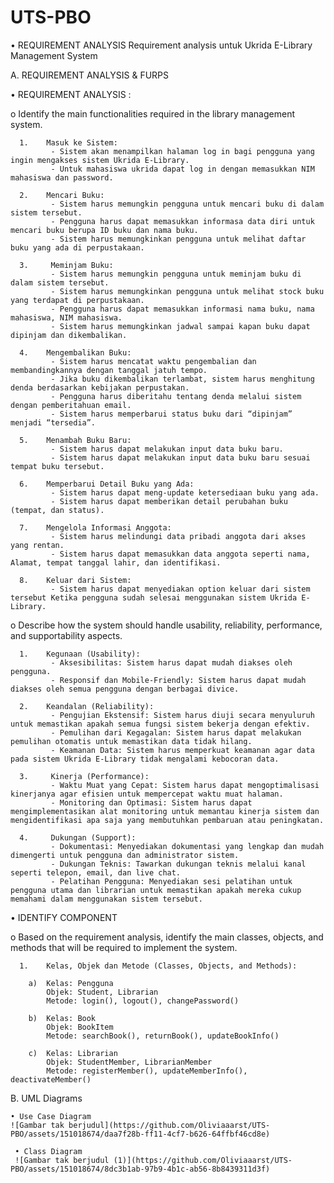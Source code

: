 # UTS-PBO

•	REQUIREMENT ANALYSIS
Requirement analysis untuk Ukrida E-Library Management System

A.	REQUIREMENT ANALYSIS & FURPS
  
  •	REQUIREMENT ANALYSIS :

  o	Identify the main functionalities required in the library management system.

      1.	Masuk ke Sistem:
             - Sistem akan menampilkan halaman log in bagi pengguna yang ingin mengakses sistem Ukrida E-Library.
             - Untuk mahasiswa ukrida dapat log in dengan memasukkan NIM mahasiswa dan password.

      2.	Mencari Buku:
             - Sistem harus memungkin pengguna untuk mencari buku di dalam sistem tersebut.
             - Pengguna harus dapat memasukkan informasa data diri untuk mencari buku berupa ID buku dan nama buku.
             - Sistem harus memungkinkan pengguna untuk melihat daftar buku yang ada di perpustakaan.

      3.	 Meminjam Buku:
             - Sistem harus memungkin pengguna untuk meminjam buku di dalam sistem tersebut.
             - Sistem harus memungkinkan pengguna untuk melihat stock buku yang terdapat di perpustakaan.
             - Pengguna harus dapat memasukkan informasi nama buku, nama mahasiswa, NIM mahasiswa.
             - Sistem harus memungkinkan jadwal sampai kapan buku dapat dipinjam dan dikembalikan.

      4.	Mengembalikan Buku:
             - Sistem harus mencatat waktu pengembalian dan membandingkannya dengan tanggal jatuh tempo.
             - Jika buku dikembalikan terlambat, sistem harus menghitung denda berdasarkan kebijakan perpustakan.
             - Pengguna harus diberitahu tentang denda melalui sistem dengan pemberitahuan email.
             - Sistem harus memperbarui status buku dari “dipinjam” menjadi “tersedia”.

      5.	Menambah Buku Baru:
             - Sistem harus dapat melakukan input data buku baru.
             - Sistem harus dapat melakukan input data buku baru sesuai tempat buku tersebut.
            
      6.	Memperbarui Detail Buku yang Ada:
             - Sistem harus dapat meng-update ketersediaan buku yang ada.
             - Sistem harus dapat memberikan detail perubahan buku (tempat, dan status).
            
      7.	Mengelola Informasi Anggota:
             - Sistem harus melindungi data pribadi anggota dari akses yang rentan.
             - Sistem harus dapat memasukkan data anggota seperti nama, Alamat, tempat tanggal lahir, dan identifikasi.

      8.	Keluar dari Sistem:
             - Sistem harus dapat menyediakan option keluar dari sistem tersebut Ketika pengguna sudah selesai menggunakan sistem Ukrida E-Library.

  o	Describe how the system should handle usability, reliability, performance, and supportability aspects.

      1.	Kegunaan (Usability):
             - Aksesibilitas: Sistem harus dapat mudah diakses oleh pengguna.
             - Responsif dan Mobile-Friendly: Sistem harus dapat mudah diakses oleh semua pengguna dengan berbagai divice.
            
      2.	Keandalan (Reliability):
             - Pengujian Ekstensif: Sistem harus diuji secara menyuluruh untuk memastikan apakah semua fungsi sistem bekerja dengan efektiv.
             - Pemulihan dari Kegagalan: Sistem harus dapat melakukan pemulihan otomatis untuk memastikan data tidak hilang.
             - Keamanan Data: Sistem harus memperkuat keamanan agar data pada sistem Ukrida E-Library tidak mengalami kebocoran data.

      3.	 Kinerja (Performance):
             - Waktu Muat yang Cepat: Sistem harus dapat mengoptimalisasi kinerjanya agar efisien untuk mempercepat waktu muat halaman.
             - Monitoring dan Optimasi: Sistem harus dapat mengimplementasikan alat monitoring untuk memantau kinerja sistem dan mengidentifikasi apa saja yang membutuhkan pembaruan atau peningkatan.
            
      4.	 Dukungan (Support):
             - Dokumentasi: Menyediakan dokumentasi yang lengkap dan mudah dimengerti untuk pengguna dan administrator sistem.
             - Dukungan Teknis: Tawarkan dukungan teknis melalui kanal seperti telepon, email, dan live chat.
             - Pelatihan Pengguna: Menyediakan sesi pelatihan untuk pengguna utama dan librarian untuk memastikan apakah mereka cukup memahami dalam menggunakan sistem tersebut.
    

  •	IDENTIFY COMPONENT

  o	Based on the requirement analysis, identify the main classes, objects, and methods that will be required to implement the system.

      1.	Kelas, Objek dan Metode (Classes, Objects, and Methods):

        a)	Kelas: Pengguna
            Objek: Student, Librarian
            Metode: login(), logout(), changePassword()
      
        b)	Kelas: Book
            Objek: BookItem
            Metode: searchBook(), returnBook(), updateBookInfo()
            
        c)	Kelas: Librarian
            Objek: StudentMember, LibrarianMember
            Metode: registerMember(), updateMemberInfo(), deactivateMember()

B.	UML Diagrams

    • Use Case Diagram
    ![Gambar tak berjudul](https://github.com/Oliviaaarst/UTS-PBO/assets/151018674/daa7f28b-ff11-4cf7-b626-64ffbf46cd8e)

     • Class Diagram
     ![Gambar tak berjudul (1)](https://github.com/Oliviaaarst/UTS-PBO/assets/151018674/8dc3b1ab-97b9-4b1c-ab56-8b8439311d3f)
